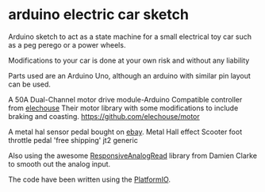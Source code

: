 # arduino electric car sketch
Arduino sketch to act as a state machine for a small electrical toy car such as a peg perego or a power wheels.

Modifications to your car is done at your own risk and without any liability

Parts used are an Arduino Uno, although an arduino with similar pin layout can be used.

A 50A Dual-Channel motor drive module-Arduino Compatible controller from [elechouse](http://www.elechouse.com/elechouse/index.php?main_page=product_info&products_id=2179)
Their motor library with some modifications to include braking and coasting.
https://github.com/elechouse/motor

A metal hal sensor pedal bought on [ebay](http://www.ebay.co.uk/itm/111635811510?euid=ad05bdba2b88470db225e211aa759299&bu=43620839744&cp=1&exe=12742&ext=32470&es=3&nqc=ECAAAgAAAAAAAABACAAQAAAAAAEAAAAAAAAABIAAAAAAAAAAAAAAkAAAAAAAAAAAAAAAAAAAAAAAAAAAAAAAAAAAAAAAAAAAAAAAAAAAAAAAAAAAAACAEAACEIAAEABAAAAAAAAABQAAAAABAAAQAIABAAAgAAAAAIAAAAAAABA*&nqt=ECAAAiAAAAAAAABACEAQAAAAEAEBAAAAgAAABIAAAAAAAQIAAAAEkAAAAAAAAAAAAAAAAAAAAAAAAAAAAAAAAAAAAAAAAAAAAAAAAAAAAAAAAAAgAACAEAACEIAAEABAAAAAAAAABQAAAAABAAAQAIABAAAgAAAAAIAAAAAAABA*&ec=1&sojTags=es=es,nqc=nqc,nqt=nqt,ec=ec,exe=exe,ext=ext,bu=bu).
Metal Hall effect Scooter foot throttle pedal 'free shipping' jt2 generic


Also using the awesome [ResponsiveAnalogRead](https://github.com/dxinteractive/ResponsiveAnalogRead) library from Damien Clarke to smooth out the analog input.

The code have been written using the [PlatformIO](http://platformio.org/).
